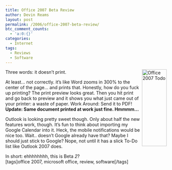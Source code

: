 ```yaml
---
title: Office 2007 Beta Review
author: Devin Reams
layout: post
permalink: /2006/office-2007-beta-review/
btc_comment_counts:
  - 'a:0:{}'
categories:
  - Internet
tags:
  - Reviews
  - Software
---
```

[<img src="http://static.flickr.com/45/152195341_74dee59667_m.jpg" width="77" height="240" alt="Office 2007 Todo" align="right" />][1] 
Three words: it doesn&#8217;t print.

At least&#8230; not correctly. it&#8217;s like Word zooms in 300% to the center of the page&#8230; and prints that. Honestly, how do you fuck up printing? The print preview looks great. Then you hit print and go back to preview and it shows you what just came out of your printer: a waste of paper. Work Around: Send it to PDF! **Update: Same document printed at work just fine. Hmmmm&#8230;**

Outlook is looking pretty sweet though. Only about half the new features work, though. It&#8217;s fun to think about importing my Google Calendar into it. Heck, the mobile notifications would be nice too. Wait.. doesn&#8217;t Google already have that? Maybe I should just stick to Google? Nope, not until it has a slick To-Do list like Outlook 2007 does.

In short: ehhhhhhhh, this is Beta *2*?  
[tags]office 2007, microsoft office, review, software[/tags]

 [1]: http://www.flickr.com/photos/devdev/152195341/ "Photo Sharing"